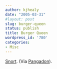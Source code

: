 ```yaml
---
author: kjhealy
date: "2005-03-31"
#layout: post
slug: burger-queen
status: publish
title: Burger Queen
wordpress_id: '780'
categories:
- Misc
---
```


[Snort](http://www.sumama.com/misc/911_tape.wma). (Via [Pangadon](http://www.pandagon.net/mtarchives/004875.html)).
